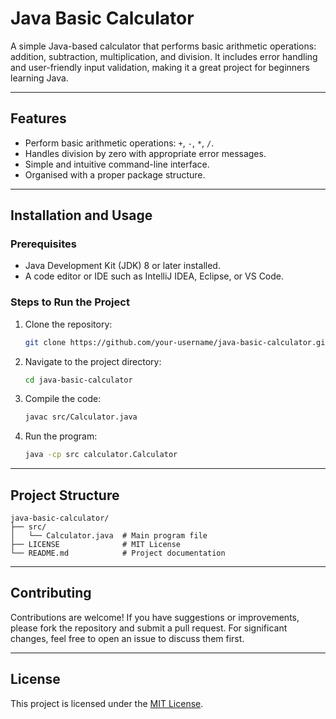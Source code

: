 


# Java Basic Calculator

A simple Java-based calculator that performs basic arithmetic operations: addition, subtraction, multiplication, and division. It includes error handling and user-friendly input validation, making it a great project for beginners learning Java.

---

## Features

- Perform basic arithmetic operations: `+`, `-`, `*`, `/`.
- Handles division by zero with appropriate error messages.
- Simple and intuitive command-line interface.
- Organised with a proper package structure.

---

## Installation and Usage

### Prerequisites
- Java Development Kit (JDK) 8 or later installed.
- A code editor or IDE such as IntelliJ IDEA, Eclipse, or VS Code.

### Steps to Run the Project
1. Clone the repository:
   ```bash
   git clone https://github.com/your-username/java-basic-calculator.git
   ```
2. Navigate to the project directory:
   ```bash
   cd java-basic-calculator
   ```
3. Compile the code:
   ```bash
   javac src/Calculator.java
   ```
4. Run the program:
   ```bash
   java -cp src calculator.Calculator
   ```

---

## Project Structure

```
java-basic-calculator/
├── src/
│   └── Calculator.java  # Main program file          
├── LICENSE              # MIT License
└── README.md            # Project documentation
```

---

## Contributing

Contributions are welcome! If you have suggestions or improvements, please fork the repository and submit a pull request. For significant changes, feel free to open an issue to discuss them first.

---

## License

This project is licensed under the [MIT License](LICENSE).

